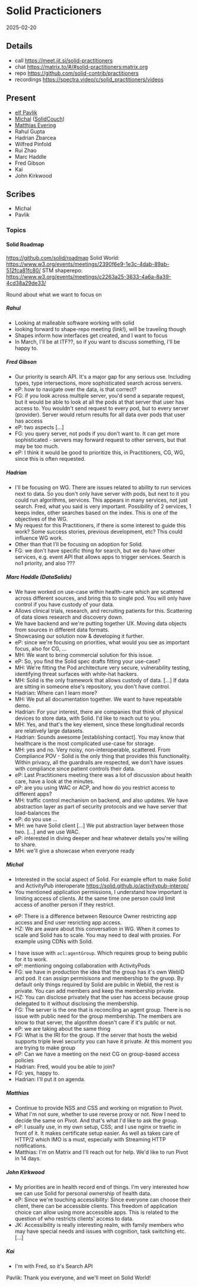 # Solid Practicioners

2025-02-20

## Details
* call https://meet.jit.si/solid-practitioners
* chat https://matrix.to/#/#solid-practitioners:matrix.org
* repo https://github.com/solid-contrib/practitioners
* recordings https://spectra.video/c/solid_practitioners/videos

## Present
* [elf Pavlik](https://elf-pavlik.hackers4peace.net)
* [Michal](https://id.mrkvon.org) ([SolidCouch](https://github.com/solidcouch))
* [Matthias Evering](https://solidweb.me/testpro/)
* Rahul Gupta
* Hadrian Zbarcea
* Wilfred Pinfold
* Rui Zhao
* Marc Haddle
* Fred Gibson
* Kai
* John Kirkwood

## Scribes
* Michal
* Pavlik

### Topics

#### Solid Roadmap

https://github.com/solid/roadmap
Solid World: https://www.w3.org/events/meetings/2390f6e9-1e3c-4dab-89ab-512fca81fc80/
STM shaperepo: https://www.w3.org/events/meetings/c2263a25-3633-4a6a-8a39-4cd38a29de33/

Round about what we want to focus on

##### Rahul

- Looking at malleable software working with solid
- looking forward to shape-repo meeting (link!), will be traveling though
- Shapes inform how interfaces get created, and I want to focus
- In March, I'll be at ITF??, so if you want to discuss something, I'll be happy to.

##### Fred Gibson

- Our priority is search API. It's a major gap for any serious use. Including types, type intersections, more sophisticated search across servers.
- eP: how to navigate over the data, is that correct?
- FG: if you look across multiple server, you'd send a separate request, but it would be able to look at all the pods at that server that user has access to. You wouldn't send request to every pod, but to every server (provider). Server would return results for all data over pods that user has access
- eP: two aspects [...]
- FG: you query server, not pods if you don't want to. It can get more sophisticated - servers may forward request to other servers, but that may be too much.
- eP: I think it would be good to prioritize this, in Practitioners, CG, WG, since this is often requested.

##### Hadrian

- I'll be focusing on WG. There are issues related to ability to run services next to data. So you don't only have server with pods, but next to it you could run algorithms, services. This appears in many services, not just search. Fred, what you said is very important. Possibility of 2 services, 1 keeps index, other searches based on the index. This is one of the objectives of the WG.
- My request for this Practitioners, if there is some interest to guide this work? Some success stories, previous development, etc? This could influence WG work.
- Other than that I'll be focusing on adoption for Solid.
- FG: we don't have specific thing for search, but we do have other services, e.g. event API that allows apps to trigger services. Search is no1 priority, and also ???

##### Marc Haddle (DataSolids)

- We have worked on use-case within health-care which are scattered across different sources, and bring this to single pod. You will only have control if you have custody of your data.
- Allows clinical trials, research, and recruiting patients for this. Scattering of data slows research and discovery down.
- We have backend and we're putting together UX. Moving data objects from sources in different data formats.
- Showcasing our solution now & developing it further.
- eP: since we're focusing on priorities, what would you see as important focus, also for CG, ...
- MH: We want to bring commercial solution for this issue.
- eP: So, you find the Solid spec drafts fitting your use-case?
- MH: We're fitting the Pod architecture very secure, vulnerability testing, identifying threat surfaces with white-hat hackers.
- MH: Solid is the only framework that allows custody of data. [...] If data are sitting in someone else's repository, you don't have control.
- Hadrian: Where can I learn more?
- MH: We put all documentation together. We want to have repeatable demo.
- Hadrian: For your interest, there are companies that think of physical devices to store data, with Solid. I'd like to reach out to you.
- MH: Yes, and that's the key element, since these longitudinal records are relatively large datasets.
- Hadrian: Sounds awesome [establishing contact]. You may know that healthcare is the most complicated use-case for storage.
- MH: yes and no. Very noisy, non-interoperable, scattered. From Compliance POV - Solid is the only thing that provides this functionality. Within privacy, all the guardrails are respected, we don't have issues with compliance since patient controls their data.
- eP: Last Practitioners meeting there was a lot of discussion about health care, have a look at the minutes.
- eP: are you using WAC or ACP, and how do you restrict access to different apps?
- MH: traffic control mechanism on backend, and also updates. We have abstraction layer as part of security protocols and we have server that load-balances the 
- eP: do you use ...
- MH: we have Solid client [...] We put abstraction layer between those two. [...] and we use WAC.
- eP: interested in diving deeper and hear whatever details you're willing to share.
- MH: we'll give a showcase when everyone ready

##### Michal

* Interested in the social aspect of Solid. For example effort to make Solid and ActivityPub interoperate https://solid.github.io/activitypub-interop/
* You mentioned application permissions, I understand how important is limiting access of clients. At the same time one person could limit access of another person if they restrict.
- eP: There is a difference between Resource Owner restricting app access and End user resricting app access.
- HZ: We are aware about this conversation in WG. When it comes to scale and Solid has to scale. You may need to deal with proxies. For example using CDNs with Solid.
* I have issue with `acl:agentGroup`. Which requires group to being public for it to work.
* eP: mentioning ongoing collaboration with ActivityPods
* FG: we have in production the idea that the group has it's own WebID and pod. It can assign permisisons and membership to the gruop. By default only things required by Solid are public in WebId, the rest is private. You can add members and keep the membership private.
* HZ: You can disclose privately that the user has access because group delegated to it without disclosing the membership.
* FG: The server is the one that is reconciling an agent group. There is no issue with public need for the group membership. The members are know to that server, the algorithm doesn't care if it's public or not. 
* eP: we are taking about the same thing
* FG: What is the IRI for the group. If the server that hosts the webid supports triple level security you can have it private. At this moment you are trying to make group
* eP: Can we have a meeting on the next CG on group-based access policies
* Hadrian: Fred, would you be able to join?
* FG: yes, happy to.
* Hadrian: I'll put it on agenda.

##### Matthias

* Continue to provide NSS and CSS and working on migration to Pivot.
* What I'm not sure, whether to use reverse proxy or not. Now I need to decide the same on Pivot. And that's what I'd like to ask the group.
* eP: I usually use, in my own setup, CSS; and I use nginx or traefic in front of it. It makes certificate setup easier. As well as takes care of HTTP/2 which IMO is a must, especially with Streaming HTTP notifications.
* Matthias: I'm on Matrix and I'll reach out for help. We'd like to run Pivot in 14 days.

##### John Kirkwood

- My priorities are in health record end of things. I'm very interested how we can use Solid for personal ownership of health data.
- eP: Since we're touching accessibility: Since everyone can choose their client, there can be accessible clients. This freedom of application choice can allow using more accessible apps. This is related to the question of who restricts clients' access to data.
- JK: Accessibility is really interesting realm, with family members who may have special needs and issues with cognition, task switching etc. [...]

##### Kai

- I'm with Fred, so it's Search API


Pavlik: Thank you everyone, and we'll meet on Solid World!
